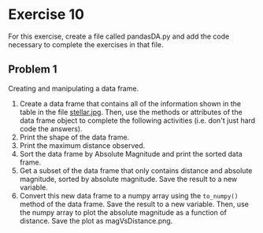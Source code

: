 # Exercise 10 

For this exercise, create a file called pandasDA.py and add the code
necessary to complete the exercises in that file.

Problem 1
---------
Creating and manipulating a data frame.

1. Create a data frame that contains all of the information shown in the table in the file [stellar.jpg](stellar.jpg). Then, use the methods or
attributes of the data frame object to complete the following activities (i.e. don't just hard code the answers).
2. Print the shape of the data frame.
3. Print the maximum distance observed.
4. Sort the data frame by Absolute Magnitude and print the sorted data frame.
5. Get a subset of the data frame that only contains distance and absolute magnitude, sorted by absolute magnitude. Save the result to a new variable.
6. Convert this new data frame to a numpy array using the `to_numpy()`
  method of the data frame. Save the result to a new variable. Then,
  use the numpy array to plot the absolute magnitude as a function of distance. Save the plot as magVsDistance.png.
